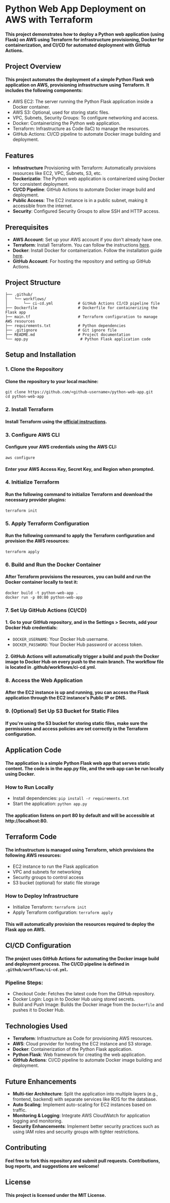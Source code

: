 # **Python Web App Deployment on AWS with Terraform**

#### This project demonstrates how to deploy a Python web application (using Flask) on AWS using Terraform for infrastructure provisioning, Docker for containerization, and CI/CD for automated deployment with GitHub Actions.

## **Project Overview**

#### This project automates the deployment of a simple Python Flask web application on AWS, provisioning infrastructure using Terraform. It includes the following components:

- AWS EC2: The server running the Python Flask application inside a Docker container.
- AWS S3: Optional, used for storing static files.
- VPC, Subnets, Security Groups: To configure networking and access.
- Docker: Containerizing the Python web application.
- Terraform: Infrastructure as Code (IaC) to manage the resources.
- GitHub Actions: CI/CD pipeline to automate Docker image building and deployment.

## **Features**

- **Infrastructure** Provisioning with Terraform: Automatically provisions resources like EC2, VPC, Subnets, S3, etc.
- **Dockerizatio**: The Python web application is containerized using Docker for consistent deployment.
- **CI/CD Pipeline**: GitHub Actions to automate Docker image build and deployment.
- **Public Access**: The EC2 instance is in a public subnet, making it accessible from the internet.
- **Security**: Configured Security Groups to allow SSH and HTTP access.

## Prerequisites

- **AWS Account**: Set up your AWS account if you don't already have one.
- **Terraform**: Install Terraform. You can follow the instructions [here](https://developer.hashicorp.com/terraform/tutorials/aws-get-started/install-cli).
- **Docker**: Install Docker for containerization. Follow the installation guide [here](https://docs.docker.com/engine/install/ubuntu/).
- **GitHub Account**: For hosting the repository and setting up GitHub Actions.

## **Project Structure**

```
├── .github/
│   └── workflows/
│       └── ci-cd.yml           # GitHub Actions CI/CD pipeline file
├── Dockerfile                  # Dockerfile for containerizing the Flask app
├── main.tf                     # Terraform configuration to manage AWS resources
├── requirements.txt            # Python dependencies
├── .gitignore                  # Git ignore file
├── README.md                   # Project documentation
└── app.py                       # Python Flask application code
```

## **Setup and Installation**

### **1. Clone the Repository**

#### Clone the repository to your local machine:
```
git clone https://github.com/<github-username>/python-web-app.git
cd python-web-app
```

### **2. Install Terraform**

#### Install Terraform using the [official instructions](https://developer.hashicorp.com/terraform/tutorials/aws-get-started/install-cli).

### **3. Configure AWS CLI**

#### Configure your AWS credentials using the AWS CLI:

```
aws configure
```

#### Enter your AWS Access Key, Secret Key, and Region when prompted.

### **4. Initialize Terraform**

#### Run the following command to initialize Terraform and download the necessary provider plugins:

```
terraform init
```
### **5. Apply Terraform Configuration**

#### Run the following command to apply the Terraform configuration and provision the AWS resources:

```
terraform apply
```

### **6. Build and Run the Docker Container**

#### After Terraform provisions the resources, you can build and run the Docker container locally to test it:
```
docker build -t python-web-app .
docker run -p 80:80 python-web-app
```

### **7. Set Up GitHub Actions (CI/CD)**

#### 1. Go to your GitHub repository, and in the Settings > Secrets, add your Docker Hub credentials:
- `DOCKER_USERNAME`: Your Docker Hub username.
- `DOCKER_PASSWORD`: Your Docker Hub password or access token.

#### 2. GitHub Actions will automatically trigger a build and push the Docker image to Docker Hub on every push to the main branch. The workflow file is located in .github/workflows/ci-cd.yml.

### **8. Access the Web Application**

#### After the EC2 instance is up and running, you can access the Flask application through the EC2 instance's Public IP or DNS.

### **9. (Optional) Set Up S3 Bucket for Static Files**

#### If you're using the S3 bucket for storing static files, make sure the permissions and access policies are set correctly in the Terraform configuration.

## **Application Code**

#### The application is a simple Python Flask web app that serves static content. The code is in the app.py file, and the web app can be run locally using Docker.

### **How to Run Locally**

- Install dependencies: `pip install -r requirements.txt`
- Start the application: `python app.py`

#### The application listens on port 80 by default and will be accessible at http://localhost:80.

## **Terraform Code**

#### The infrastructure is managed using Terraform, which provisions the following AWS resources:

- EC2 instance to run the Flask application
- VPC and subnets for networking
- Security groups to control access
- S3 bucket (optional) for static file storage

### **How to Deploy Infrastructure**

- Initialize Terraform: `terraform init`
- Apply Terraform configuration: `terraform apply`

#### This will automatically provision the resources required to deploy the Flask app on AWS.

## **CI/CD Configuration**

#### The project uses GitHub Actions for automating the Docker image build and deployment process. The CI/CD pipeline is defined in `.github/workflows/ci-cd.yml`.

### **Pipeline Steps:**


- Checkout Code: Fetches the latest code from the GitHub repository.
- Docker Login: Logs in to Docker Hub using stored secrets.
- Build and Push Image: Builds the Docker image from the `Dockerfile` and pushes it to Docker Hub.

## **Technologies Used**

- **Terraform**: Infrastructure as Code for provisioning AWS resources.
- **AWS**: Cloud provider for hosting the EC2 instance and S3 storage.
- **Docker**: Containerization of the Python Flask application.
- **Python Flask**: Web framework for creating the web application.
- **GitHub Actions**: CI/CD pipeline to automate Docker image building and deployment.

## **Future Enhancements**

- **Multi-tier Architecture**: Split the application into multiple layers (e.g., frontend, backend) with separate services like RDS for the database.
- **Auto Scaling**: Implement auto-scaling for EC2 instances based on traffic.
- **Monitoring & Logging**: Integrate AWS CloudWatch for application logging and monitoring.
- **Security Enhancements**: Implement better security practices such as using IAM roles and security groups with tighter restrictions.

## **Contributing**

#### Feel free to fork this repository and submit pull requests. Contributions, bug reports, and suggestions are welcome!

## **License**

#### This project is licensed under the MIT License.


